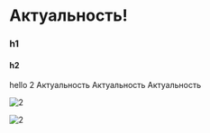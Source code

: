 # Актуальность!

### h1

#### h2

hello 2
Актуальность
Актуальность
Актуальность

![2](/images/995.png)

![2](/aaa/images/995.png)
